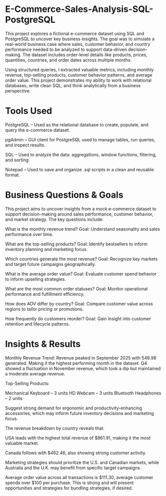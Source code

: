 # E-Commerce-Sales-Analysis-SQL-PostgreSQL
This project explores a fictional e-commerce dataset using SQL and PostgreSQL to uncover key business insights. The goal was to simulate a real-world business case where sales, customer behavior, and country performance needed to be analyzed to support data-driven decision-making. The dataset includes order-level details like products, prices, quantities, countries, and order dates across multiple months.

Using structured queries, I extracted valuable metrics, including monthly revenue, top-selling products, customer behavior patterns, and average order value. This project demonstrates my ability to work with relational databases, write clean SQL, and think analytically from a business perspective.

# Tools Used
PostgreSQL – Used as the relational database to create, populate, and query the e-commerce dataset.

pgAdmin – GUI client for PostgreSQL used to manage tables, run queries, and inspect results.

SQL – Used to analyze the data: aggregations, window functions, filtering, and sorting.

Notepad – Used to save and organize .sql scripts in a clean and reusable format.

#  Business Questions & Goals
This project aims to uncover insights from a mock e-commerce dataset to support decision-making around sales performance, customer behavior, and market strategy. 
The key questions include:

What is the monthly revenue trend?
Goal: Understand seasonality and sales performance over time.

What are the top-selling products?
Goal: Identify bestsellers to inform inventory planning and marketing focus.

Which countries generate the most revenue?
Goal: Recognize key markets and target future campaigns geographically.

What is the average order value?
Goal: Evaluate customer spend behavior to inform upselling strategies.

What are the most common order statuses?
Goal: Monitor operational performance and fulfillment efficiency.

How does AOV differ by country?
Goal: Compare customer value across regions to tailor pricing or promotions.

How frequently do customers reorder?
Goal: Gain insight into customer retention and lifecycle patterns.

# Insights & Results 
Monthly Revenue Trend: Revenue peaked in September 2025 with 549.98 generated. Making it the highest performing month in the dataset.
Q4 showed a fluctuation in November revenue, which took a dip but maintained a moderate average revenue.

Top-Selling Products:

Mechanical Keyboard – 3 units
HD Webcam – 3 units
Bluetooth Headphones – 2 units

Suggest strong demand for ergonomic and productivity-enhancing accessories, which may inform future inventory decisions and marketing focus.

The revenue breakdown by country reveals that:

USA leads with the highest total revenue of $861.91, making it the most valuable market.

Canada follows with $462.46, also showing strong customer activity.

Marketing strategies should prioritize the U.S. and Canadian markets, while Australia and the U.K. may benefit from specific target campaigns.

Average order value across all transactions is $111.30, average customer spends over $100 per purchase. This is strong and will present opportunities and strategies for bundling strategies, if desired. 




